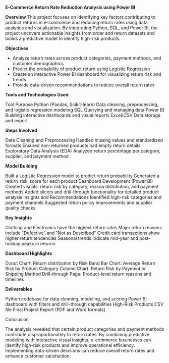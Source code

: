 **E-Commerce Return Rate Reduction Analysis using Power BI**

**Overview**
  This project focuses on identifying key factors contributing to product returns in e-commerce and reducing return rates using data analytics and visualization.
By integrating Python, SQL, and Power BI, the project uncovers actionable insights from order and return datasets and builds a predictive model to identify high-risk products.

**Objectives**

 * Analyze return rates across product categories, payment methods, and customer demographics
 * Predict the probability of product return using Logistic Regression
 * Create an interactive Power BI dashboard for visualizing return risk and trends
 * Provide data-driven recommendations to reduce overall return rates

**Tools and Technologies Used**

  Tool	Purpose
  Python (Pandas, Scikit-learn)	Data cleaning, preprocessing, and logistic regression modeling
  SQL	Querying and managing data
  Power BI	Building interactive dashboards and visual reports
  Excel/CSV	Data storage and export

**Steps Involved**

  Data Cleaning and Preprocessing
  Handled missing values and standardized formats
  Ensured non-returned products had empty return details
  Exploratory Data Analysis (EDA)
  Analyzed return percentage per category, supplier, and payment method

**Model Building**

  Built a Logistic Regression model to predict return probability
  Generated a return_risk_score for each product
  Dashboard Development (Power BI)
  Created visuals: return risk by category, reason distribution, and payment methods
  Added slicers and drill-through functionality for detailed product analysis
  Insights and Recommendations
  Identified high-risk categories and payment channels
  Suggested return policy improvements and supplier quality checks

**Key Insights**

  Clothing and Electronics have the highest return rates
  Major return reasons include "Defective" and "Not as Described"
  Credit card transactions show higher return tendencies
  Seasonal trends indicate mid-year and post-holiday peaks in returns

**Dashboard Highlights**

  Donut Chart: Return distribution by Risk Band
  Bar Chart: Average Return Risk by Product Category
  Column Chart: Return Risk by Payment or Shipping Method
  Drill-through Page: Product-level return reasons and timelines

**Deliverables**

  Python codebase for data cleaning, modeling, and scoring
  Power BI dashboard with filters and drill-through capabilities
  High-Risk Products CSV file
  Final Project Report (PDF and Word formats)

Conclusion

The analysis revealed that certain product categories and payment methods contribute disproportionately to return rates.
By combining predictive modeling with interactive visual insights, e-commerce businesses can identify high-risk products and improve operational efficiency.
Implementing data-driven decisions can reduce overall return rates and enhance customer satisfaction.
